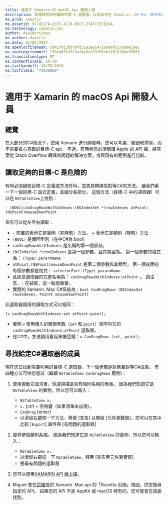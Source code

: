 ```yaml
---
title: 適用于 Xamarin 的 macOS Api 開發人員
description: 本檔說明如何讀取目標-C 選取器，以及如何在 Xamarin. C# Mac 應用程式中尋找其對應的方法。
ms.prod: xamarin
ms.assetid: 9F7451FA-E07E-4C7B-B5CF-27AFC157ECDA
ms.technology: xamarin-mac
author: davidortinau
ms.author: daortin
ms.date: 03/02/2017
ms.openlocfilehash: cd427d13bb79fd31e1e814726aaaf61788ae10ec
ms.sourcegitcommit: 2fbe4932a319af4ebc829f65eb1fb1816ba305d3
ms.translationtype: MT
ms.contentlocale: zh-TW
ms.lasthandoff: 10/29/2019
ms.locfileid: "73030069"
---
```

# <a name="macos-apis-for-xamarinmac-developers"></a>適用于 Xamarin 的 macOS Api 開發人員

## <a name="overview"></a>總覽

在大部分的C#情況下，使用 Xamarin 進行開發時，您可以考慮、閱讀和撰寫，而不需要擔心基礎的目標-C api。 不過，有時候您必須閱讀 Apple 的 API 檔，將答案從 Stack Overflow 轉譯為問題的解決方案，或與現有的範例進行比較。

## <a name="reading-enough-objective-c-to-be-dangerous"></a>讀取足夠的目標-C 是危險的

有時必須讀取目標-C 定義或方法呼叫，並將其轉譯為對等C#的方法。 讓我們看一下一個目標-C 函式定義，並細分各部分。 這個方法（目標-C 中的*選取器*）可以在 `NSTableView`上找到：

```objc
- (BOOL)canDragRowsWithIndexes:(NSIndexSet *)rowIndexes atPoint:(NSPoint)mouseDownPoint
```

宣告可以從左至右讀取：

- `-` 前置詞表示它是實例（非靜態）方法。 + 表示它是類別（靜態）方法
- `(BOOL)` 是傳回型別（在中C#為 bool）
- `canDragRowsWithIndexes` 是名稱的第一個部分。
- `(NSIndexSet *)rowIndexes` 是第一個參數，且其類型為。 第一個參數的格式為： `(Type) pararmName`
- `atPoint:(NSPoint)mouseDownPoint` 是第二個參數和其類型。 第一個後面的每個參數都是格式： `selectorPart:(Type) pararmName`
- 此訊息選取器的完整名稱為： `canDragRowsWithIndexes:atPoint:`。 請注意，`:` 在結尾，這一點很重要。
- 實際的 Xamarin. Mac C#系結為：`bool CanDragRows (NSIndexSet rowIndexes, PointF mouseDownPoint)`

此選取器調用的讀取方式可以相同：

```objc
[v canDragRowsWithIndexes:set atPoint:point];
```

- 實例 `v` 使用傳入的兩個參數（`set` 和 `point`）來呼叫它的 `canDragRowsWithIndexes:atPoint` 選取器。
- 在C#中，方法調用看起來像這樣：`x.CanDragRows (set, point);`

<a name="finding_selector" />

## <a name="finding-the-c-member-for-a-given-selector"></a>尋找給定C#選取器的成員

現在您已找到需要叫用的目標-C 選取器，下一個步驟是對應至對等C#成員。 有四種方法可供您嘗試（繼續 `NSTableView CanDragRows` 範例）：

1. 使用自動完成清單，快速掃描是否有相同名稱的專案。 因為我們知道它是 `NSTableView` 的實例，所以您可以輸入：

    - `NSTableView x;`
    - `x.` [ctrl + 空格鍵（如果清單未出現）。
    - `CanDrag` [enter]
    - 以滑鼠右鍵按一下方法，移至 [宣告] 以開啟 [元件瀏覽器]，您可以在其中比較 [`Export`] 屬性與 [有問題的選取器]

2. 搜尋整個類別系結。 因為我們知道它是 `NSTableView` 的實例，所以您可以輸入：

    - `NSTableView x;`
    - 以滑鼠右鍵按一下 `NSTableView`，移至 [宣告至元件瀏覽器]
    - 搜尋有問題的選取器

3. 您可以使用[XAMARIN API 線上檔](https://docs.microsoft.com/dotnet/api/?view=xamarinmac-3.0)。

4. Miguel 會在[這裡](https://tirania.org/tmp/rosetta.html)提供 Xamarin. Mac api 的「Rosetta 石頭」視圖，供您搜尋指定的 API。 如果您的 API 不是 AppKit 或 macOS 特有的，您可能會在該處找到。

<!--
Note: In some cases, the assembly browser can hit a bug where it will open but not jump to the right definition. Keep that tab open, switch back to your source code and try again.
Note: The assembly browser tricks currently only works with Xamarin.Mac Classic. This will be fixed in a future version.
-->
